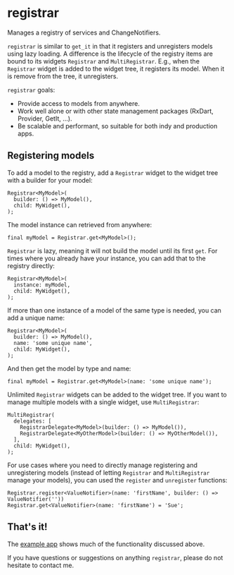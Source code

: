 # registrar

Manages a registry of services and ChangeNotifiers.

`registrar` is similar to `get_it` in that it registers and unregisters models using lazy loading. A difference is the lifecycle of the registry items are bound to its widgets `Registrar` and `MultiRegistrar`. E.g., when the `Registrar` widget is added to the widget tree, it registers its model. When it is remove from the tree, it unregisters.

`registrar` goals:
- Provide access to models from anywhere.
- Work well alone or with other state management packages (RxDart, Provider, GetIt, ...).
- Be scalable and performant, so suitable for both indy and production apps.

## Registering models

To add a model to the registry, add a `Registrar` widget to the widget tree with a builder for your model:

    Registrar<MyModel>(
      builder: () => MyModel(),
      child: MyWidget(),
    );

The model instance can retrieved from anywhere:

    final myModel = Registrar.get<MyModel>();

`Registrar` is lazy, meaning it will not build the model until its first `get`. For times where you already have your instance, you can add that to the registry directly:

    Registrar<MyModel>(
      instance: myModel,
      child: MyWidget(),
    );

If more than one instance of a model of the same type is needed, you can add a unique name:

    Registrar<MyModel>(
      builder: () => MyModel(),
      name: 'some unique name',
      child: MyWidget(),
    );

And then get the model by type and name:

    final myModel = Registrar.get<MyModel>(name: 'some unique name');

Unlimited `Registrar` widgets can be added to the widget tree. If you want to manage multiple models with a single widget, use `MultiRegistrar`:

    MultiRegistrar(
      delegates: [
        RegistrarDelegate<MyModel>(builder: () => MyModel()),
        RegistrarDelegate<MyOtherModel>(builder: () => MyOtherModel()),
      ],
      child: MyWidget(),
    );

For use cases where you need to directly manage registering and unregistering models (instead of letting `Registrar` and `MultiRegistrar` manage your models), you can used the `register` and `unregister` functions:

    Registrar.register<ValueNotifier>(name: 'firstName', builder: () => ValueNotifier(''))
    Registrar.get<ValueNotifier>(name: 'firstName') = 'Sue';

## That's it! 

The [example app](https://github.com/buttonsrtoys/registrar/tree/main/example) shows much of the functionality discussed above.

If you have questions or suggestions on anything `registrar`, please do not hesitate to contact me.